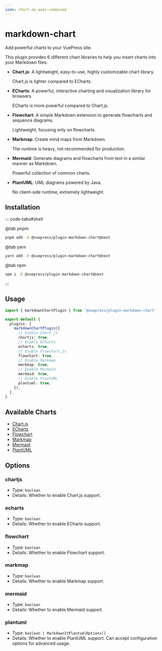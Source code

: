 ```yaml
---
icon: chart-no-axes-combined
---
```


# markdown-chart

<NpmBadge package="@vuepress/plugin-markdown-chart" />

Add powerful charts to your VuePress site.

This plugin provides 6 different chart libraries to help you insert charts into your Markdown files:

- **Chart.js**: A lightweight, easy-to-use, highly customizable chart library.

  Chart.js is lighter compared to ECharts.

- **ECharts**: A powerful, interactive charting and visualization library for browsers.

  ECharts is more powerful compared to Chart.js.

- **Flowchart**: A simple Markdown extension to generate flowcharts and sequence diagrams.

  Lightweight, focusing only on flowcharts.

- **Markmap**: Create mind maps from Markdown.

  The runtime is heavy, not recommended for production.

- **Mermaid**: Generate diagrams and flowcharts from text in a similar manner as Markdown.

  Powerful collection of common charts.

- **PlantUML**: UML diagrams powered by Java.

  No client-side runtime, extremely lightweight.

<!-- more -->

## Installation

::: code-tabs#shell

@tab pnpm

```bash
pnpm add -D @vuepress/plugin-markdown-chart@next
```

@tab yarn

```bash
yarn add -D @vuepress/plugin-markdown-chart@next
```

@tab npm

```bash
npm i -D @vuepress/plugin-markdown-chart@next
```

:::

## Usage

```ts
import { markdownChartPlugin } from '@vuepress/plugin-markdown-chart'

export default {
  plugins: [
    markdownChartPlugin({
      // Enable Chart.js
      chartjs: true,
      // Enable ECharts
      echarts: true,
      // Enable Flowchart.js
      flowchart: true,
      // Enable Markmap
      markmap: true,
      // Enable Mermaid
      mermaid: true,
      // Enable PlantUML
      plantuml: true,
    }),
  ],
}
```

## Available Charts

- [Chart.js](./chartjs.md)
- [ECharts](./echarts.md)
- [Flowchart](./flowchart.md)
- [Markmap](./markmap.md)
- [Mermaid](./mermaid.md)
- [PlantUML](./plantuml.md)

## Options

### chartjs

- Type: `boolean`
- Details: Whether to enable Chart.js support.

### echarts

- Type: `boolean`
- Details: Whether to enable ECharts support.

### flowchart

- Type: `boolean`
- Details: Whether to enable Flowchart support.

### markmap

- Type: `boolean`
- Details: Whether to enable Markmap support.

### mermaid

- Type: `boolean`
- Details: Whether to enable Mermaid support.

### plantuml

- Type: `boolean | MarkdownItPlantumlOptions[]`
- Details: Whether to enable PlantUML support. Can accept configuration options for advanced usage.
